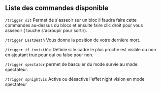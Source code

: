 ## Liste des commandes disponible

`/trigger sit` Permet de s'asseoir sur un bloc il faudra faire cette commandes au-dessus du blocs et ensuite faire clic droit pour vous assseoir ( touche s'acroupir pour sortir).

`/trigger LastDeath` Vous donne la position de votre dernière mort.

`/trigger if_invisible` Définie si le cadre le plus proche est visible ou non en ajoutant true pour oui ou false pour non. 

`/trigger spectator` permet de basculer du mode survie au mode spectateur.

`/trigger spnightvis` Active ou désactive l'effet night vision en mode spectateur

